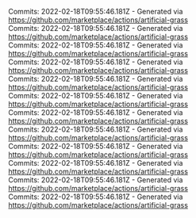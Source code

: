 Commits: 2022-02-18T09:55:46.181Z - Generated via https://github.com/marketplace/actions/artificial-grass
<br>
Commits: 2022-02-18T09:55:46.181Z - Generated via https://github.com/marketplace/actions/artificial-grass
<br>
Commits: 2022-02-18T09:55:46.181Z - Generated via https://github.com/marketplace/actions/artificial-grass
<br>
Commits: 2022-02-18T09:55:46.181Z - Generated via https://github.com/marketplace/actions/artificial-grass
<br>
Commits: 2022-02-18T09:55:46.181Z - Generated via https://github.com/marketplace/actions/artificial-grass
<br>
Commits: 2022-02-18T09:55:46.181Z - Generated via https://github.com/marketplace/actions/artificial-grass
<br>
Commits: 2022-02-18T09:55:46.181Z - Generated via https://github.com/marketplace/actions/artificial-grass
<br>
Commits: 2022-02-18T09:55:46.181Z - Generated via https://github.com/marketplace/actions/artificial-grass
<br>
Commits: 2022-02-18T09:55:46.181Z - Generated via https://github.com/marketplace/actions/artificial-grass
<br>
Commits: 2022-02-18T09:55:46.181Z - Generated via https://github.com/marketplace/actions/artificial-grass
<br>
Commits: 2022-02-18T09:55:46.181Z - Generated via https://github.com/marketplace/actions/artificial-grass
<br>
Commits: 2022-02-18T09:55:46.181Z - Generated via https://github.com/marketplace/actions/artificial-grass
<br>
